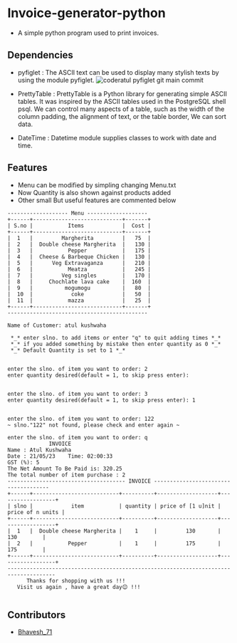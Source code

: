 # Invoice-generator-python

 - A simple python program used to print invoices.

## Dependencies

 - pyfiglet : The ASCII text can be used to display many stylish texts by using the module pyfiglet. ![coderatul pyfiglet git main commit ](https://user-images.githubusercontent.com/72141859/116881225-fcfef480-abf0-11eb-92af-55bdf8825d1b.png)

 - PrettyTable : PrettyTable is a Python library for generating simple ASCII tables. It was inspired by the ASCII tables used in the PostgreSQL shell psql. We can control many aspects of a table, such as the width of the column padding, the alignment of text, or the table border, We can sort data. 

- DateTime : Datetime module supplies classes to work with date and time.

## Features
- Menu can be modified by simpling changing Menu.txt
- Now Quantity is also shown against products added
- Other small But useful features are commented below
```
------------------- Menu -------------------
+------+----------------------------+-------+
| S.no |           Items            |  Cost |
+------+----------------------------+-------+
|  1   |         Margherita         |   75  |
|  2   |  Double cheese Margherita  |   130 |
|  3   |           Pepper           |   175 |
|  4   |  Cheese & Barbeque Chicken |   130 |
|  5   |      Veg Extravaganza      |   210 |
|  6   |           Meatza           |   245 |
|  7   |         Veg singles        |   170 |
|  8   |     Chochlate lava cake    |  160  |
|  9   |          mogumogu          |   80  |
|  10  |            coke            |   50  |
|  11  |           mazza            |   25  |
+------+----------------------------+-------+
-------------------------------------------- 

Name of Customer: atul kushwaha

 *_* enter slno. to add items or enter "q" to quit adding times *_*
 *_* if you added something by mistake then enter quantity as 0 *_*
 *_* Default Quantity is set to 1 *_*


enter the slno. of item you want to order: 2
enter quantity desired(default = 1, to skip press enter):


enter the slno. of item you want to order: 3 
enter quantity desired(default = 1, to skip press enter): 1


enter the slno. of item you want to order: 122
~ slno."122" not found, please check and enter again ~

enter the slno. of item you want to order: q
             INVOICE
Name : Atul Kushwaha
Date : 21/05/23    Time: 02:00:33
GST (%): 5
The Net Amount To Be Paid is: 320.25
The total number of item purchase : 2
------------------------------------- INVOICE -------------------------------------
+------+---------------------------+----------+-------------------+------------------+
| slno |            item           | quantity | price of [1 u]nit | price of n units |
+------+---------------------------+----------+-------------------+------------------+
|  1   |  Double cheese Margherita |    1     |         130       |       130        |
|  2   |           Pepper          |    1     |         175       |       175        |
+------+---------------------------+----------+-------------------+------------------+
-------------------------------------------------------------------------------------
      Thanks for shopping with us !!!
   Visit us again , have a great day😊 !!!
   
```

## Contributors

- [Bhavesh_71](https://github.com/Bhavesh71)
